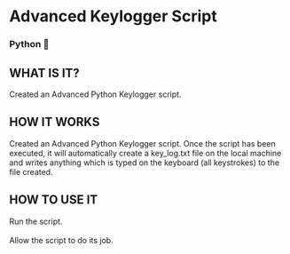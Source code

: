 <h1> Advanced Keylogger Script </h1>
<h3> Python 🐍 </h3>

<h2> WHAT IS IT? </h2>
Created an Advanced Python Keylogger script.

<h2> HOW IT WORKS </h2>
Created an Advanced Python Keylogger script. Once the script has been executed, it will automatically create a key_log.txt file on the local machine and writes anything which is typed on the keyboard (all keystrokes) to the file created.


<h2> HOW TO USE IT </h2>
Run the script. <br>
<br> Allow the script to do its job. <br>





